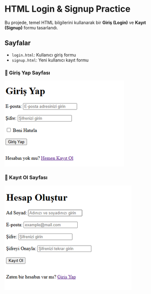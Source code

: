# HTML Login & Signup Practice

Bu projede, temel HTML bilgilerini kullanarak bir **Giriş (Login)** ve **Kayıt (Signup)** formu tasarlandı.

## Sayfalar

- `login.html`: Kullanıcı giriş formu
- `signup.html`: Yeni kullanıcı kayıt formu

### 🔐 Giriş Yap Sayfası
![Login](ss/login.PNG)

### 📝 Kayıt Ol Sayfası
![Signup](ss/signup.PNG)
